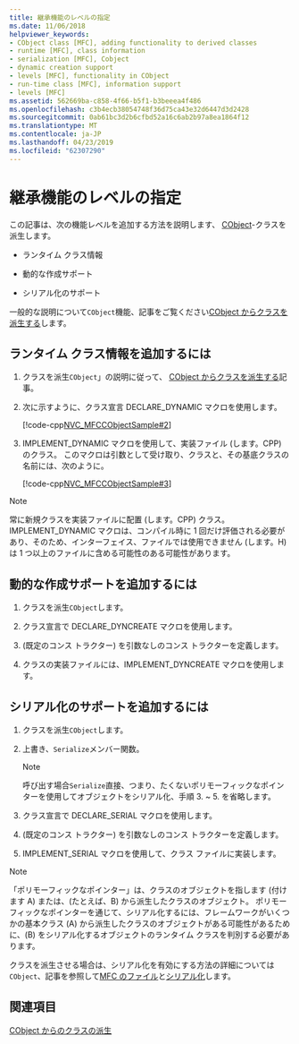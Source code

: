 ```yaml
---
title: 継承機能のレベルの指定
ms.date: 11/06/2018
helpviewer_keywords:
- CObject class [MFC], adding functionality to derived classes
- runtime [MFC], class information
- serialization [MFC], Cobject
- dynamic creation support
- levels [MFC], functionality in CObject
- run-time class [MFC], information support
- levels [MFC]
ms.assetid: 562669ba-c858-4f66-b5f1-b3beeea4f486
ms.openlocfilehash: c3b4ecb38054748f36d75ca43e32d6447d3d2428
ms.sourcegitcommit: 0ab61bc3d2b6cfbd52a16c6ab2b97a8ea1864f12
ms.translationtype: MT
ms.contentlocale: ja-JP
ms.lasthandoff: 04/23/2019
ms.locfileid: "62307290"
---
```

# <a name="specifying-levels-of-functionality"></a>継承機能のレベルの指定

この記事は、次の機能レベルを追加する方法を説明します、 [CObject](../mfc/reference/cobject-class.md)-クラスを派生します。

- ランタイム クラス情報

- 動的な作成サポート

- シリアル化のサポート

一般的な説明について`CObject`機能、記事をご覧ください[CObject からクラスを派生する](../mfc/deriving-a-class-from-cobject.md)します。

## <a name="to-add-run-time-class-information"></a>ランタイム クラス情報を追加するには

1. クラスを派生`CObject`」の説明に従って、 [CObject からクラスを派生する](../mfc/deriving-a-class-from-cobject.md)記事。

1. 次に示すように、クラス宣言 DECLARE_DYNAMIC マクロを使用します。

   [!code-cpp[NVC_MFCCObjectSample#2](../mfc/codesnippet/cpp/specifying-levels-of-functionality_1.h)]

1. IMPLEMENT_DYNAMIC マクロを使用して、実装ファイル (します。CPP) のクラス。 このマクロは引数として受け取り、クラスと、その基底クラスの名前には、次のように。

   [!code-cpp[NVC_MFCCObjectSample#3](../mfc/codesnippet/cpp/specifying-levels-of-functionality_2.cpp)]

> [!NOTE]
> 常に新規クラスを実装ファイルに配置 (します。CPP) クラス。 IMPLEMENT_DYNAMIC マクロは、コンパイル時に 1 回だけ評価される必要があり、そのため、インターフェイス、ファイルでは使用できません (します。H) は 1 つ以上のファイルに含める可能性のある可能性があります。

## <a name="to-add-dynamic-creation-support"></a>動的な作成サポートを追加するには

1. クラスを派生`CObject`します。

1. クラス宣言で DECLARE_DYNCREATE マクロを使用します。

1. (既定のコンス トラクター) を引数なしのコンス トラクターを定義します。

1. クラスの実装ファイルには、IMPLEMENT_DYNCREATE マクロを使用します。

## <a name="to-add-serialization-support"></a>シリアル化のサポートを追加するには

1. クラスを派生`CObject`します。

1. 上書き、`Serialize`メンバー関数。

   > [!NOTE]
   > 呼び出す場合`Serialize`直接、つまり、たくないポリモーフィックなポインターを使用してオブジェクトをシリアル化、手順 3. ~ 5. を省略します。

1. クラス宣言で DECLARE_SERIAL マクロを使用します。

1. (既定のコンス トラクター) を引数なしのコンス トラクターを定義します。

1. IMPLEMENT_SERIAL マクロを使用して、クラス ファイルに実装します。

> [!NOTE]
> 「ポリモーフィックなポインター」は、クラスのオブジェクトを指します (付けます A) または、(たとえば、B) から派生したクラスのオブジェクト。 ポリモーフィックなポインターを通じて、シリアル化するには、フレームワークがいくつかの基本クラス (A) から派生したクラスのオブジェクトがある可能性があるために、(B) をシリアル化するオブジェクトのランタイム クラスを判別する必要があります。

クラスを派生させる場合は、シリアル化を有効にする方法の詳細については`CObject`、記事を参照して[MFC のファイル](../mfc/files-in-mfc.md)と[シリアル化](../mfc/serialization-in-mfc.md)します。

## <a name="see-also"></a>関連項目

[CObject からのクラスの派生](../mfc/deriving-a-class-from-cobject.md)
